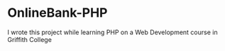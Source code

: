 # OnlineBank-PHP
I wrote this project while learning PHP on a Web Development course in Griffith College
